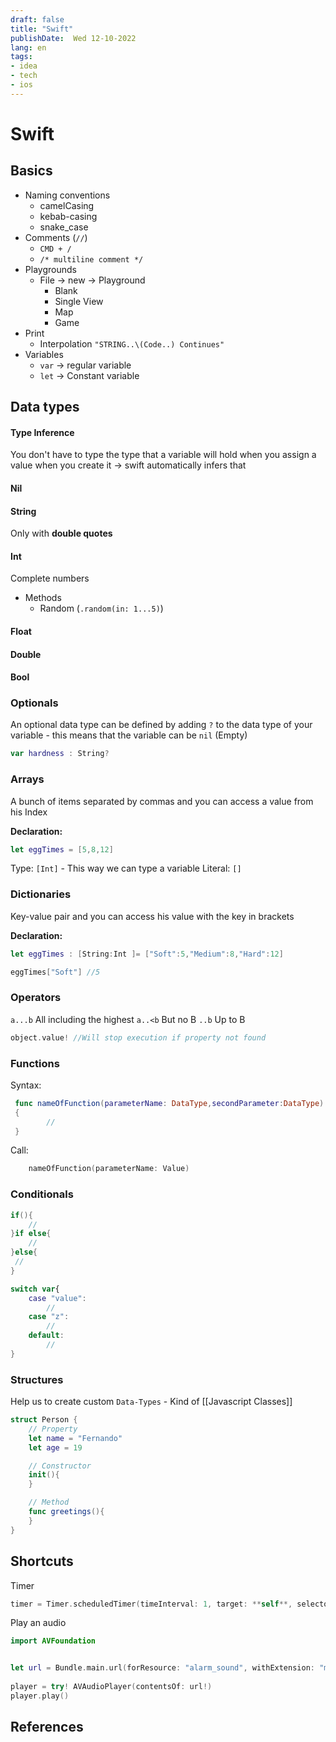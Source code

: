 ```yaml
---
draft: false
title: "Swift"
publishDate:  Wed 12-10-2022
lang: en
tags:
- idea
- tech
- ios
---
```

# Swift
## Basics
- Naming conventions 
	- camelCasing
	- kebab-casing
	- snake_case
- Comments (`//`)
	- `CMD + /`
	- `/* multiline comment */`
- Playgrounds
	- File -> new -> Playground
		- Blank
		- Single View
		- Map
		- Game
- Print
	- Interpolation `"STRING..\(Code..) Continues"`
- Variables
	- `var` -> regular variable
	- `let` -> Constant variable
## Data types

#### Type Inference
You don't have to type the type that a variable will hold when you assign a value when you create it -> swift automatically infers that

#### Nil
#### String
Only with **double quotes**
#### Int
Complete numbers
- Methods
	- Random (`.random(in: 1...5)`)

#### Float
#### Double
#### Bool

### Optionals
An optional data type can be defined by adding `?` to the data type of your variable - this means that the variable can be `nil` (Empty)

```swift
var hardness : String?
```

### Arrays 
A bunch of items separated by commas and you can access a value from his Index

**Declaration:** 
```swift
let eggTimes = [5,8,12]
```

Type: `[Int]` - This way we can type a variable
Literal: `[]`

### Dictionaries
Key-value pair  and you can access his value with the key in brackets

 **Declaration:** 
```swift
let eggTimes : [String:Int ]= ["Soft":5,"Medium":8,"Hard":12]

eggTimes["Soft"] //5
```




### Operators
`a...b` All including the highest
`a..<b` But no B
`..b` Up to B

```swift
object.value! //Will stop execution if property not found
```


### Functions
Syntax: 
```swift
 func nameOfFunction(parameterName: DataType,secondParameter:DataType)
 {
		//
 }
```

Call: 
```swift
	nameOfFunction(parameterName: Value)
```

### Conditionals
```swift
if(){
	//
}if else{
	//
}else{
 //
}
```


```swift
switch var{
	case "value":
		//
	case "z":
		//
	default:
		//
}
```







### Structures
Help us to create custom `Data-Types` - Kind of [[Javascript Classes]]
```swift
struct Person {
	// Property
	let name = "Fernando"
	let age = 19

	// Constructor
	init(){
	}

	// Method
	func greetings(){
	}
}

```

## Shortcuts
Timer
```swift
timer = Timer.scheduledTimer(timeInterval: 1, target: **self**, selector: **#selector**(updateTimer), userInfo: **nil**, repeats: **true**)
```

Play an audio
```swift
import AVFoundation


let url = Bundle.main.url(forResource: "alarm_sound", withExtension: "mp3")
  
player = try! AVAudioPlayer(contentsOf: url!) 
player.play()
```
## References